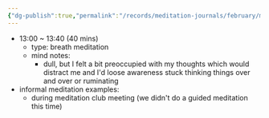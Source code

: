 ```yaml
---
{"dg-publish":true,"permalink":"/records/meditation-journals/february/meditation-journal-for-2023-02-27/","tags":["type/meditation-journal-entry info/phil-384/meditation-journal-entry"]}
---
```



- 13:00 ~ 13:40 (40 mins)
	- type: breath meditation
	- mind notes:
		- dull, but I felt a bit preoccupied with my thoughts which would distract me and I'd loose awareness stuck thinking things over and over or ruminating
- informal meditation examples:
	- during meditation club meeting (we didn't do a guided meditation this time)